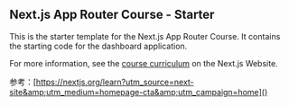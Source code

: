 ## Next.js App Router Course - Starter

This is the starter template for the Next.js App Router Course. It contains the starting code for the dashboard application.

For more information, see the [course curriculum](https://nextjs.org/learn) on the Next.js Website.

参考：[https://nextjs.org/learn?utm_source=next-site&amp;utm_medium=homepage-cta&amp;utm_campaign=home]()

